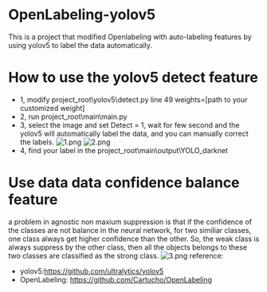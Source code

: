 # OpenLabeling-yolov5

This is a project that modified Openlabeling with auto-labeling features by using yolov5 to label the data automatically.

# How to use the yolov5 detect feature 
+ 1, modify project_root\yolov5\detect.py line 49 weights=[path to your customized weight]
+ 2, run project_root\main\main.py
+ 3, select the image and set Detect = 1, wait for few second and the yolov5 will automatically label the data, and you can manually correct the labels.
![1.png](https://raw.github.com/cagehao/OpenLabeling-yolov5/master/1.png)
![2.png](https://raw.github.com/cagehao/OpenLabeling-yolov5/master/2.png)
+ 4, find your label in the project_root\main\output\YOLO_darknet

# Use data data confidence balance feature
a problem in agnostic non maxium suppression is that if the confidence of the classes are not balance in the neural network, for two similiar classes, one class always get higher confidence than the other. So, the weak class is always suppress by the other class, then all the objects belongs to these two classes are classified as the strong class.
![3.png](https://raw.github.com/cagehao/OpenLabeling-yolov5/master/3.png)
reference:
+ yolov5:https://github.com/ultralytics/yolov5
+ OpenLabeling: https://github.com/Cartucho/OpenLabeling

